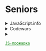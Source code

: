 # Seniors

<details>
  <summary>JavaScript.info</summary>

* [x] [chapter II](https://github.com/duttdutt/seniors/tree/main/javascript.info/chapter%20II)
* [x] [chapter IV](https://github.com/duttdutt/seniors/tree/main/javascript.info/chapter%20IV)
* [x] [chapter V](https://github.com/duttdutt/seniors/tree/main/javascript.info/chapter%20V)
* [x] [chapter VI](https://github.com/duttdutt/seniors/tree/main/javascript.info/chapter%20VI)
* [x] [chapter VII](https://github.com/duttdutt/seniors/tree/main/javascript.info/chapter%20VII)
* [x] [chapter VIII](https://github.com/duttdutt/seniors/tree/main/javascript.info/chapter%20VIII)
* [x] [chapter IX](https://github.com/duttdutt/seniors/tree/main/javascript.info/chapter%20IX)
* [x] [chapter X](https://github.com/duttdutt/seniors/tree/main/javascript.info/chapter%20X)
* [x] [chapter XI](https://github.com/duttdutt/seniors/tree/main/javascript.info/chapter%20XI)
</details>

<details>
  <summary>Codewars</summary>
  <details>
  <!-- ============= 2024 ============= -->
    <summary>2024</summary>
    <details>
    <summary>August, Total: 16<strong>(normal)</strong></summary>

* _5kyu_: 2 entries
* _6kyu_: 8 entries
* _7kyu_: 6 entries

    </details>
    <details>
    <summary>September, total: 9<strong>(bad)</strong></summary>

* _5kyu_: 2 entry
* _6kyu_: 2 entries
* _7kyu_: 5 entries

  </details>
  <details>
  <summary>October, total: 5<strong>(bad)</strong></summary>

* _5kyu_: 0 entry
* _6kyu_: 1 entries
* _7kyu_: 4 entries

  </details>

  <details>
  <summary>November, total: 1<strong>(bad)</strong></summary>

* _5kyu_: 0 entry
* _6kyu_: 1 entries
* _7kyu_: 0 entries

  </details>
  <details>
  <summary>December, total: 0<strong>(bad)</strong></summary>

* _5kyu_: 0 entry
* _6kyu_: 0 entries
* _7kyu_: 0 entries

  </details>
</details>
<details>
  <!-- ============= 2025 ============= -->
  <summary>2025</summary>
  <details>
  <summary>January 2025, total: 0<strong>(bad)</strong></summary>

* _5kyu_: 0 entry
* _6kyu_: 0 entries
* _7kyu_: 0 entries

  </details>
  <details>
  <summary>Ongoing: February 2025, total: 1<strong>(bad)</strong></summary>

* _5kyu_: 0 entry
* _6kyu_: 0 entries
* _7kyu_: 1 entries

  </details>
</details>
<!-- ============= All entries ============= -->
<details>
  <summary>All entries</summary>

### 5kyu

* [Greed is good](https://www.codewars.com/kata/5270d0d18625160ada0000e4) 15 August
* [DirectionsReduction](https://www.codewars.com/kata/550f22f4d758534c1100025a) 19 August
* [Moving Zeros to End](https://www.codewars.com/kata/52597aa56021e91c93000cb0) 14 September
* [Flatten](https://www.codewars.com/kata/513fa1d75e4297ba38000003) 23 September

### 6kyu

* [Simple card game](https://www.codewars.com/kata/53417de006654f4171000587) 15 August
* [Two Sum](https://www.codewars.com/kata/52c31f8e6605bcc646000082) 15 August
* [Bit Counting](https://www.codewars.com/kata/526571aae218b8ee490006f4) 15 August
* [Persistent Bugger](https://www.codewars.com/kata/54bf1c2cd5b56cc47f0007a1) 16 August
* [Sum Of Digits](https://www.codewars.com/kata/541c8630095125aba6000c00) 17 August
* [Narcissistic Number](https://www.codewars.com/kata/5287e858c6b5a9678200083c) 17 August
* [Santas Master Plan](https://www.codewars.com/kata/52afd1fe8f7c52a0e1000304) 22 August
* [Unix Style](https://www.codewars.com/kata/52249faee9abb9cefa0001ee) 23 August
* [Find the odd int](https://www.codewars.com/kata/54da5a58ea159efa38000836) 14 September
* [Array Diff](https://www.codewars.com/kata/523f5d21c841566fde000009) 14 September
* [Polish Notation](https://www.codewars.com/kata/5e5b7f55c2e8ae0016f42339) 23 September
* [Array Diff](https://www.codewars.com/kata/523f5d21c841566fde000009/) 14 October

### 7kyu

* [Training Time](https://www.codewars.com/kata/572ab0cfa3af384df7000ff8) 15 August
* [How Many](https://www.codewars.com/kata/5a00e01cf96fb70001cfa659) 16 August
* [My Language Skills](www.codewars.com/kata/5b16490986b6d336c900007d) 19 August
* [Sum Even Numbers](https://www.codewars.com/kata/586beb5ba44cfc44ed0006c3) 22 August
* [Unique Sum](https://www.codewars.com/kata/56b1eb19247c01493a000065) 22 August
* [Credit Card Mask](https://www.codewars.com/kata/5412509bd436bd33920011bc) 27 August
* [Highest and Lowers](https://www.codewars.com/kata/554b4ac871d6813a03000035) 14 September
* [Descending Order](https://www.codewars.com/kata/5467e4d82edf8bbf40000155/solutions/javascript) 14 September
* [Sum of two lowest](https://www.codewars.com/kata/558fc85d8fd1938afb000014) 14 September
* [Map Function Issue](https://www.codewars.com/kata/560fbc2d636966b21e00009e) 15 September
* [Naughty or Nice](https://www.codewars.com/kata/5662b14e0a1fb8320a00005c) 19 September
* [Election Winners](https://www.codewars.com/kata/58881b859ab1e053240000cc) 3 March

</details>

</details>

<details>
  <summary>

<a href="https://t.me/jsgrill" style="color: #008000; text-decoration: underline">

    JS-прожарка

</a>

  </summary>

* _15 October_: 4 entries
  + 2 отлично(решил сам),
  + 1 хорошо(попросил чатик подсобить с реализацией(без кода, только текст))
  + 0 нормально(знатно распросил чатик + был код от него/подглядел в решения)
  + 1 плохо(без шансов)
* _16 October_: 1 entry
  + 1 отлично(решил сам)
* _19 October_: 2 entries
  + 3 нормально(знатно распросил чатик/подглядел в решения)

* [Task 0](https://t.me/jsgrill/23) 15 October, отлично
* [Task 1](https://t.me/jsgrill/26) 15 October, плохо
* [Task 2](https://t.me/jsgrill/27) 15 October, нормально
* [Task 3](https://t.me/jsgrill/28) 15 October, отлично
* [Task 5](https://t.me/jsgrill/30) 16 October, отлично
* [Task 7](https://t.me/jsgrill/32) 19 October, нормально
* [Task 9](https://t.me/jsgrill/35) 19 October, нормально
* [Task 10](https://t.me/jsgrill/37) 19 October, нормально
</details>
